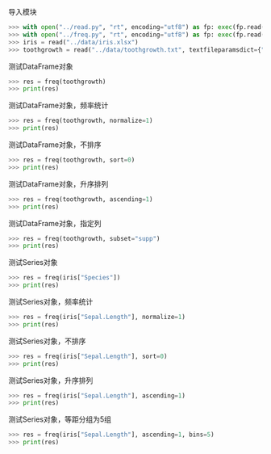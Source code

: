 导入模块
```python
>>> with open("../read.py", "rt", encoding="utf8") as fp: exec(fp.read())
>>> with open("../freq.py", "rt", encoding="utf8") as fp: exec(fp.read())
>>> iris = read("../data/iris.xlsx")
>>> toothgrowth = read("../data/toothgrowth.txt", textfileparamsdict={"sep": "\t"})
```

测试DataFrame对象
```python
>>> res = freq(toothgrowth)
>>> print(res)
```

测试DataFrame对象，频率统计
```python
>>> res = freq(toothgrowth, normalize=1)
>>> print(res)
```

测试DataFrame对象，不排序
```python
>>> res = freq(toothgrowth, sort=0)
>>> print(res)
```

测试DataFrame对象，升序排列
```python
>>> res = freq(toothgrowth, ascending=1)
>>> print(res)
```

测试DataFrame对象，指定列
```python
>>> res = freq(toothgrowth, subset="supp")
>>> print(res)
```

测试Series对象
```python
>>> res = freq(iris["Species"])
>>> print(res)
```

测试Series对象，频率统计
```python
>>> res = freq(iris["Sepal.Length"], normalize=1)
>>> print(res)
```

测试Series对象，不排序
```python
>>> res = freq(iris["Sepal.Length"], sort=0)
>>> print(res)
```

测试Series对象，升序排列
```python
>>> res = freq(iris["Sepal.Length"], ascending=1)
>>> print(res)
```

测试Series对象，等距分组为5组
```python
>>> res = freq(iris["Sepal.Length"], ascending=1, bins=5)
>>> print(res)
```
